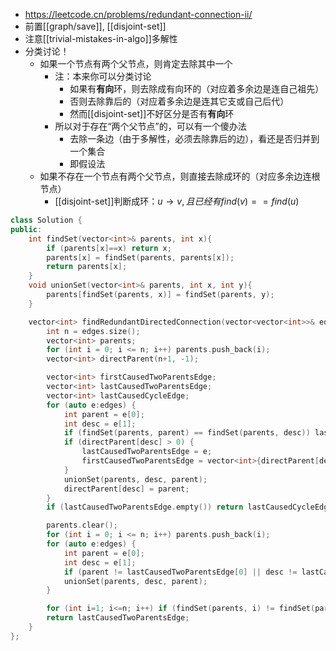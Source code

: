 - https://leetcode.cn/problems/redundant-connection-ii/
- 前置[[graph/save]], [[disjoint-set]]
- 注意[[trivial-mistakes-in-algo]]多解性
- 分类讨论！
  - 如果一个节点有两个父节点，则肯定去除其中一个
    - 注：本来你可以分类讨论
      - 如果有**有向**环，则去除成有向环的（对应着多余边是连自己祖先）
      - 否则去除靠后的（对应着多余边是连其它支或自己后代）
      - 然而[[disjoint-set]]不好区分是否有**有向**环
    - 所以对于存在“两个父节点”的，可以有一个傻办法
      - 去除一条边（由于多解性，必须去除靠后的边），看还是否归并到一个集合
      - 即假设法
  - 如果不存在一个节点有两个父节点，则直接去除成环的（对应多余边连根节点）
    - [[disjoint-set]]判断成环：$u\to v,且已经有find(v) == find(u)$
```cpp
class Solution {
public:
    int findSet(vector<int>& parents, int x){
        if (parents[x]==x) return x;
        parents[x] = findSet(parents, parents[x]);
        return parents[x];
    }
    void unionSet(vector<int>& parents, int x, int y){
        parents[findSet(parents, x)] = findSet(parents, y);
    }

    vector<int> findRedundantDirectedConnection(vector<vector<int>>& edges) {
        int n = edges.size();
        vector<int> parents;
        for (int i = 0; i <= n; i++) parents.push_back(i);
        vector<int> directParent(n+1, -1);

        vector<int> firstCausedTwoParentsEdge;
        vector<int> lastCausedTwoParentsEdge;
        vector<int> lastCausedCycleEdge;
        for (auto e:edges) {
            int parent = e[0];
            int desc = e[1];
            if (findSet(parents, parent) == findSet(parents, desc)) lastCausedCycleEdge = e;
            if (directParent[desc] > 0) {
                lastCausedTwoParentsEdge = e;
                firstCausedTwoParentsEdge = vector<int>{directParent[desc], desc};
            }
            unionSet(parents, desc, parent);
            directParent[desc] = parent;
        }
        if (lastCausedTwoParentsEdge.empty()) return lastCausedCycleEdge;

        parents.clear();
        for (int i = 0; i <= n; i++) parents.push_back(i);
        for (auto e:edges) {
            int parent = e[0];
            int desc = e[1];
            if (parent != lastCausedTwoParentsEdge[0] || desc != lastCausedTwoParentsEdge[1])
            unionSet(parents, desc, parent);
        }

        for (int i=1; i<=n; i++) if (findSet(parents, i) != findSet(parents, 1)) return firstCausedTwoParentsEdge;
        return lastCausedTwoParentsEdge;
    }
};
```